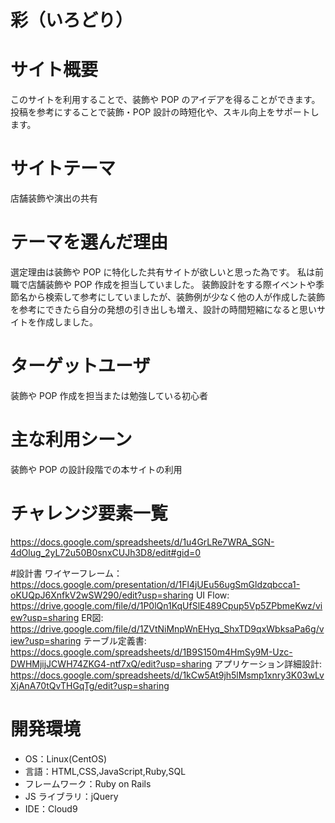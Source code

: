 # 彩（いろどり）

# サイト概要
このサイトを利用することで、装飾や POP のアイデアを得ることができます。
投稿を参考にすることで装飾・POP 設計の時短化や、スキル向上をサポートします。

# サイトテーマ
店舗装飾や演出の共有

# テーマを選んだ理由
選定理由は装飾や POP に特化した共有サイトが欲しいと思った為です。
私は前職で店舗装飾や POP 作成を担当していました。
装飾設計をする際イベントや季節名から検索して参考にしていましたが、装飾例が少なく他の人が作成した装飾を参考にできたら自分の発想の引き出しも増え、設計の時間短縮になると思いサイトを作成しました。


# ターゲットユーザ
装飾や POP 作成を担当または勉強している初心者

# 主な利用シーン
装飾や POP の設計段階での本サイトの利用

# チャレンジ要素一覧
https://docs.google.com/spreadsheets/d/1u4GrLRe7WRA_SGN-4dOlug_2yL72u50B0snxCUJh3D8/edit#gid=0

#設計書
ワイヤーフレーム：https://docs.google.com/presentation/d/1Fl4jUEu56ugSmGldzqbcca1-oKUQpJ6XnfkV2wSW290/edit?usp=sharing
UI Flow: https://drive.google.com/file/d/1P0lQn1KqUfSlE489Cpup5Vp5ZPbmeKwz/view?usp=sharing
ER図: https://drive.google.com/file/d/1ZVtNiMnpWnEHyq_ShxTD9qxWbksaPa6g/view?usp=sharing
テーブル定義書: https://docs.google.com/spreadsheets/d/1B9S150m4HmSy9M-Uzc-DWHMjijJCWH74ZKG4-ntf7xQ/edit?usp=sharing
アプリケーション詳細設計: https://docs.google.com/spreadsheets/d/1kCw5At9jh5lMsmp1xnry3K03wLvXjAnA70tQvTHGqTg/edit?usp=sharing

# 開発環境
- OS：Linux(CentOS)
- 言語：HTML,CSS,JavaScript,Ruby,SQL
- フレームワーク：Ruby on Rails
- JS ライブラリ：jQuery
- IDE：Cloud9